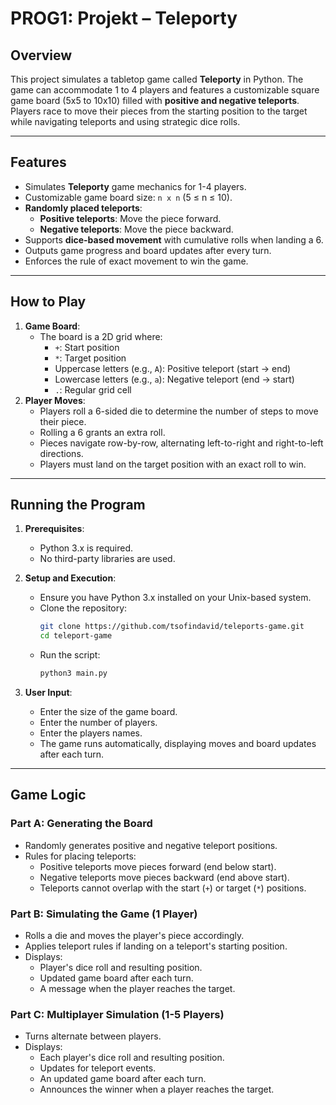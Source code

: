 # PROG1: Projekt – Teleporty

## Overview

This project simulates a tabletop game called **Teleporty** in Python. The game can accommodate 1 to 4 players and
features a customizable square game board (5x5 to 10x10) filled with **positive and negative teleports**. Players race
to move their pieces from the starting position to the target while navigating teleports and using strategic dice rolls.

---

## Features

- Simulates **Teleporty** game mechanics for 1-4 players.
- Customizable game board size: `n x n` (5 ≤ n ≤ 10).
- **Randomly placed teleports**:
    - **Positive teleports**: Move the piece forward.
    - **Negative teleports**: Move the piece backward.
- Supports **dice-based movement** with cumulative rolls when landing a 6.
- Outputs game progress and board updates after every turn.
- Enforces the rule of exact movement to win the game.

---

## How to Play

1. **Game Board**:
    - The board is a 2D grid where:
        - `+`: Start position
        - `*`: Target position
        - Uppercase letters (e.g., `A`): Positive teleport (start → end)
        - Lowercase letters (e.g., `a`): Negative teleport (end → start)
        - `.`: Regular grid cell
2. **Player Moves**:
    - Players roll a 6-sided die to determine the number of steps to move their piece.
    - Rolling a 6 grants an extra roll.
    - Pieces navigate row-by-row, alternating left-to-right and right-to-left directions.
    - Players must land on the target position with an exact roll to win.

---

## Running the Program

1. **Prerequisites**:
    - Python 3.x is required.
    - No third-party libraries are used.

2. **Setup and Execution**:
    - Ensure you have Python 3.x installed on your Unix-based system.
    - Clone the repository:
      ```bash
      git clone https://github.com/tsofindavid/teleports-game.git
      cd teleport-game
      ```
    - Run the script:
      ```bash
      python3 main.py
      ```

3. **User Input**:
    - Enter the size of the game board.
    - Enter the number of players.
    - Enter the players names.
    - The game runs automatically, displaying moves and board updates after each turn.

---

## Game Logic

### Part A: Generating the Board

- Randomly generates positive and negative teleport positions.
- Rules for placing teleports:
    - Positive teleports move pieces forward (end below start).
    - Negative teleports move pieces backward (end above start).
    - Teleports cannot overlap with the start (`+`) or target (`*`) positions.

### Part B: Simulating the Game (1 Player)

- Rolls a die and moves the player's piece accordingly.
- Applies teleport rules if landing on a teleport's starting position.
- Displays:
    - Player's dice roll and resulting position.
    - Updated game board after each turn.
    - A message when the player reaches the target.

### Part C: Multiplayer Simulation (1-5 Players)

- Turns alternate between players.
- Displays:
    - Each player's dice roll and resulting position.
    - Updates for teleport events.
    - An updated game board after each turn.
    - Announces the winner when a player reaches the target.